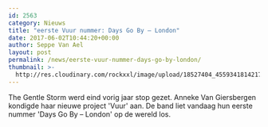 ```yaml
---
id: 2563
category: Nieuws
title: "eerste Vuur nummer: Days Go By – London"
date: 2017-06-02T10:44:20+00:00
author: Seppe Van Ael
layout: post
permalink: /news/eerste-vuur-nummer-days-go-by-london/
thumbnail: >-
  http://res.cloudinary.com/rockxxl/image/upload/18527404_455934181421709_556857174355308107_o.jpg
---
```

The Gentle Storm werd eind vorig jaar stop gezet. Anneke Van Giersbergen kondigde haar nieuwe project 'Vuur' aan. De band liet vandaag hun eerste nummer 'Days Go By – London' op de wereld los.
